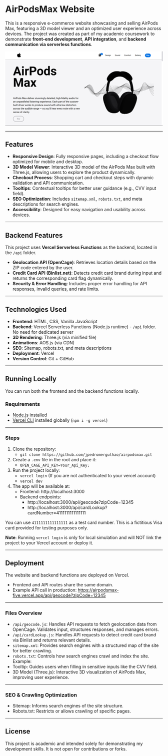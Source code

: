 
# AirPodsMax Website

This is a responsive e-commerce website showcasing and selling AirPods Max, featuring a 3D model viewer and an optimized user experience across devices. The project was created as part of my academic coursework to demonstrate **front-end development**, **API integration**, and **backend communication via serverless functions**.

![Home Screen](./img/Screenshot.png)

---

## Features

- **Responsive Design**: Fully responsive pages, including a checkout flow optimized for mobile and desktop.  
- **3D Model Viewer**: Interactive 3D model of the AirPods Max built with Three.js, allowing users to explore the product dynamically.  
- **Checkout Process**: Shopping cart and checkout steps with dynamic validation and API communication.  
- **Tooltips**: Contextual tooltips for better user guidance (e.g., CVV input field).  
- **SEO Optimization**: Includes `sitemap.xml`, `robots.txt`, and meta descriptions for search engines.  
- **Accessibility**: Designed for easy navigation and usability across devices.   

---

## Backend Features

This project uses **Vercel Serverless Functions** as the backend, located in the `/api` folder.

- **Geolocation API (OpenCage)**: Retrieves location details based on the ZIP code entered by the user.  
- **Credit Card API (Binlist.net)**: Detects credit card brand during input and returns the corresponding card flag dynamically.  
- **Security & Error Handling**: Includes proper error handling for API responses, invalid queries, and rate limits.  

---

## Technologies Used

- **Frontend**: HTML, CSS, Vanilla JavaScript  
- **Backend**: Vercel Serverless Functions (Node.js runtime) - `/api` folder. No need for dedicated server
- **3D Rendering**: Three.js (via minified file)
- **Animations**: AOS.js (via CDN)
- **SEO**: Sitemap, robots.txt, and meta descriptions  
- **Deployment**: Vercel  
- **Version Control**: Git + GitHub  

---

## Running Locally

You can run both the frontend and the backend functions locally.

### Requirements
- [Node.js](https://nodejs.org/) installed  
- [Vercel CLI](https://vercel.com/download) installed globally (`npm i -g vercel`)  

---

### Steps
1. Clone the repository:
   - `git clone https://github.com/jpedromergulhao/airpodsmax.git`
2. Create a `.env` file in the root and place it:
   - `OPEN_CAGE_API_KEY=Your_Api_Key;`
3. Run the project locally: 
   - `vercel login` (If you are not authenticated to your vercel account)
   - `vercel dev`
4. The app will be available at:
   - Frontend: http://localhost:3000
   - Backend endpoints:
      - http://localhost:3000/api/geocode?zipCode=12345
      - http://localhost:3000/api/cardLookup?cardNumber=4111111111111111

You can use `4111111111111111` as a test card number. This is a fictitious Visa card provided for testing purposes only.

**Note**: Running `vercel login` is only for local simulation and will NOT link the project to your Vercel account or deploy it.

---

## Deployment
The website and backend functions are deployed on Vercel.
- Frontend and API routes share the same domain.
- Example API call in production: https://airpodsmax-five.vercel.app/api/geocode?zipCode=12345

---

### Files Overview
- `/api/geocode.js`: Handles API requests to fetch geolocation data from OpenCage. Validates input, structures responses, and manages errors.
- `/api/cardLookup.js`: Handles API requests to detect credit card brand via Binlist and returns relevant details.
- `sitemap.xml`: Provides search engines with a structured map of the site for better crawling.
- `robots.txt`: Controls how search engines crawl and index the site. Example:
- Tooltip: Guides users when filling in sensitive inputs like the CVV field.
- 3D Model (Three.js): Interactive 3D visualization of AirPods Max, improving user experience.

---

### SEO & Crawling Optimization
- Sitemap: Informs search engines of the site structure.
- Robots.txt: Restricts or allows crawling of specific pages.

---

## License
This project is academic and intended solely for demonstrating my development skills.
It is not open for contributions or forks.